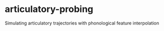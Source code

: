 # articulatory-probing
Simulating articulatory trajectories with phonological feature interpolation

